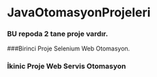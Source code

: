 # JavaOtomasyonProjeleri
### BU repoda 2 tane proje vardır.
###Birinci Proje Selenium Web Otomasyon.
### İkinic Proje Web Servis Otomasyon

